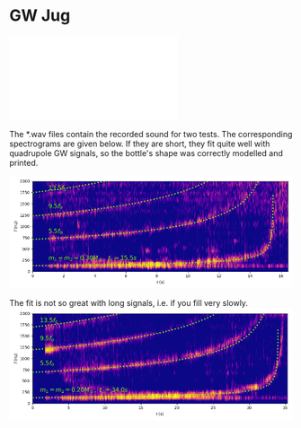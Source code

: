 # GW Jug

![Poster](poster.pdf)

The *.wav files contain the recorded sound for two tests. The corresponding spectrograms are given below. If they are short, they fit quite well with quadrupole GW signals, so the bottle's shape was correctly modelled and printed.

![short chirp](GW_jug_short.png)

The fit is not so great with long signals, i.e. if you fill very slowly.
![long chirp](GW_jug_long.png)
